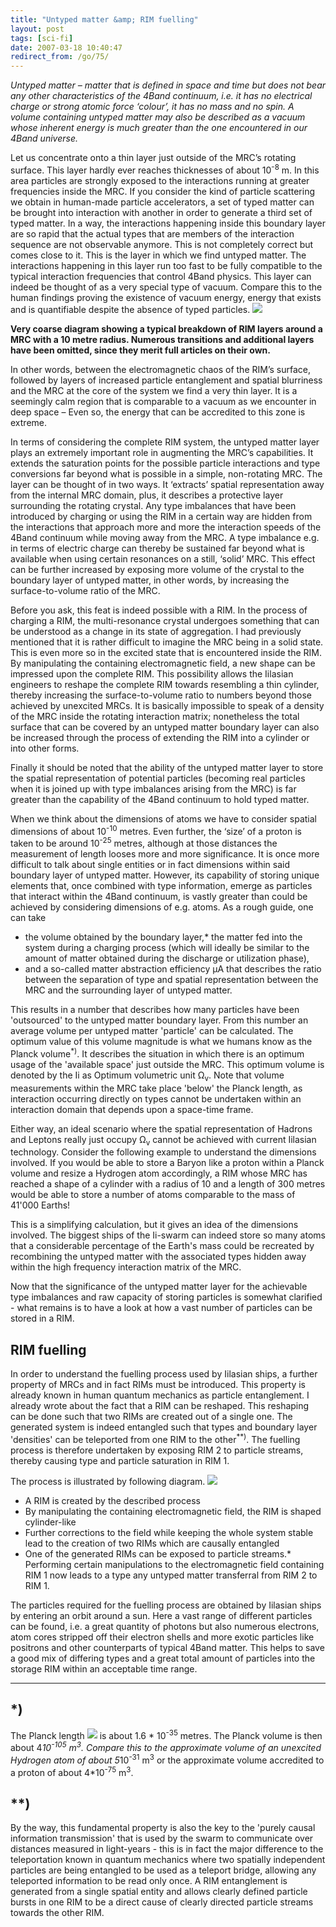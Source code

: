 ```yaml
---
title: "Untyped matter &amp; RIM fuelling"
layout: post
tags: [sci-fi]
date: 2007-03-18 10:40:47
redirect_from: /go/75/
---
```


_Untyped matter – matter that is defined in space and time but does not bear any other characteristics of the 4Band continuum, i.e. it has no electrical charge or strong atomic force ‘colour’, it has no mass and no spin. A volume containing untyped matter may also be described as a vacuum whose inherent energy is much greater than the one encountered in our 4Band universe._

Let us concentrate onto a thin layer just outside of the MRC’s rotating surface. This layer hardly ever reaches thicknesses of about 10<sup>-8</sup> m. In this area particles are strongly exposed to the interactions running at greater frequencies inside the MRC. If you consider the kind of particle scattering we obtain in human-made particle accelerators, a set of typed matter can be brought into interaction with another in order to generate a third set of typed matter. In a way, the interactions happening inside this boundary layer are so rapid that the actual types that are members of the interaction sequence are not observable anymore. This is not completely correct but comes close to it. This is the layer in which we find untyped matter. The interactions happening in this layer run too fast to be fully compatible to the typical interaction frequencies that control 4Band physics. This layer can indeed be thought of as a very special type of vacuum. Compare this to the human findings proving the existence of vacuum energy, energy that exists and is quantifiable despite the absence of typed particles. 
  ![](/assets/saitech1-fig10.gif)  

**Very coarse diagram showing a typical breakdown of RIM layers around a MRC with a 10 metre radius. Numerous transitions and additional layers have been omitted, since they merit full articles on their own.**

 In other words, between the electromagnetic chaos of the RIM’s surface, followed by layers of increased particle entanglement and spatial blurriness and the MRC at the core of the system we find a very thin layer. It is a seemingly calm region that is comparable to a vacuum as we encounter in deep space – Even so, the energy that can be accredited to this zone is extreme.

In terms of considering the complete RIM system, the untyped matter layer plays an extremely important role in augmenting the MRC’s capabilities. It extends the saturation points for the possible particle interactions and type conversions far beyond what is possible in a simple, non-rotating MRC. The layer can be thought of in two ways. It ‘extracts’ spatial representation away from the internal MRC domain, plus, it describes a protective layer surrounding the rotating crystal. Any type imbalances that have been introduced by charging or using the RIM in a certain way are hidden from the interactions that approach more and more the interaction speeds of the 4Band continuum while moving away from the MRC. A type imbalance e.g. in terms of electric charge can thereby be sustained far beyond what is available when using certain resonances on a still, ‘solid’ MRC. This effect can be further increased by exposing more volume of the crystal to the boundary layer of untyped matter, in other words, by increasing the surface-to-volume ratio of the MRC.

Before you ask, this feat is indeed possible with a RIM. In the process of charging a RIM, the multi-resonance crystal undergoes something that can be understood as a change in its state of aggregation. I had previously mentioned that it is rather difficult to imagine the MRC being in a solid state. This is even more so in the excited state that is encountered inside the RIM. By manipulating the containing electromagnetic field, a new shape can be impressed upon the complete RIM. This possibility allows the Iilasian engineers to reshape the complete RIM towards resembling a thin cylinder, thereby increasing the surface-to-volume ratio to numbers beyond those achieved by unexcited MRCs. It is basically impossible to speak of a density of the MRC inside the rotating interaction matrix; nonetheless the total surface that can be covered by an untyped matter boundary layer can also be increased through the process of extending the RIM into a cylinder or into other forms. 

Finally it should be noted that the ability of the untyped matter layer to store the spatial representation of potential particles (becoming real particles when it is joined up with type imbalances arising from the MRC) is far greater than the capability of the 4Band continuum to hold typed matter.

When we think about the dimensions of atoms we have to consider spatial dimensions of about 10<sup>-10</sup> metres. Even further, the ‘size’ of a proton is taken to be around 10<sup>-25</sup> metres, although at those distances the measurement of length looses more and more significance. It is once more difficult to talk about single entities or in fact dimensions within said boundary layer of untyped matter. However, its capability of storing unique elements that, once combined with type information, emerge as particles that interact within the 4Band continuum, is vastly greater than could be achieved by considering dimensions of e.g. atoms. As a rough guide, one can take 

*   the volume obtained by the boundary layer,*   the matter fed into the system during a charging process (which will ideally be similar to the amount of matter obtained during the discharge or utilization phase),
*   and a so-called matter abstraction efficiency μA that describes the ratio between the separation of type and spatial representation between the MRC and the surrounding layer of untyped matter.  

This results in a number that describes how many particles have been 'outsourced' to the untyped matter boundary layer. From this number an average volume per untyped matter 'particle' can be calculated. The optimum value of this volume magnitude is what we humans know as the Planck volume<sup>*)</sup>. It describes the situation in which there is an optimum usage of the 'available space' just outside the MRC. This optimum volume is denoted by the Ii as Optimum volumetric unit &Omega;<sub>v</sub>. Note that volume measurements within the MRC take place 'below' the Planck length, as interaction occurring directly on types cannot be undertaken within an interaction domain that depends upon a space-time frame. 

Either way, an ideal scenario where the spatial representation of Hadrons and Leptons really just occupy &Omega;<sub>v</sub> cannot be achieved with current Iilasian technology. Consider the following example to understand the dimensions involved. If you would be able to store a Baryon like a proton within a Planck volume and resize a Hydrogen atom accordingly, a RIM whose MRC has reached a shape of a cylinder with a radius of 10 and a length of 300 metres would be able to store a number of atoms comparable to the mass of 41'000 Earths!

This is a simplifying calculation, but it gives an idea of the dimensions involved. The biggest ships of the Ii-swarm can indeed store so many atoms that a considerable percentage of the Earth's mass could be recreated by recombining the untyped matter with the associated types hidden away within the high frequency interaction matrix of the MRC.

 Now that the significance of the untyped matter layer for the achievable type imbalances and raw capacity of storing particles is somewhat clarified - what remains is to have a look at how a vast number of particles can be stored in a RIM. 

## RIM fuelling

In order to understand the fuelling process used by Iilasian ships, a further property of MRCs and in fact RIMs must be introduced. This property is already known in human quantum mechanics as particle entanglement. I already wrote about the fact that a RIM can be reshaped. This reshaping can be done such that two RIMs are created out of a single one. The generated system is indeed entangled such that types and boundary layer 'densities' can be teleported from one RIM to the other<sup>**)</sup>. The fuelling process is therefore undertaken by exposing RIM 2 to particle streams, thereby causing type and particle saturation in RIM 1. 

The process is illustrated by following diagram.
 ![](/assets/saitech1-fig12.gif) 

*   A RIM is created by the described process
*   By manipulating the containing electromagnetic field, the RIM is shaped cylinder-like
*   Further corrections to the field while keeping the whole system stable lead to the creation of two RIMs which are causally entangled
*   One of the generated RIMs can be exposed to particle streams.*   Performing certain manipulations to the electromagnetic field containing RIM 1 now leads to a type any untyped matter transferral from RIM 2 to RIM 1. 

The particles required for the fuelling process are obtained by Iilasian ships by entering an orbit around a sun. Here a vast range of different particles can be found, i.e. a great quantity of photons but also numerous electrons, atom cores stripped off their electron shells and more exotic particles like positrons and other counterparts of typical 4Band matter. This helps to save a good mix of differing types and a great total amount of particles into the storage RIM within an acceptable time range.

* * *

## *)

The Planck length ![](/assets/saitech1-fig11.gif)  is about 1.6 * 10<sup>-35</sup> metres. The Planck volume is then about 4*10<sup>-105</sup> m<sup>3</sup>. Compare this to the approximate volume of an unexcited Hydrogen atom of about 5*10<sup>-31</sup> m<sup>3</sup> or the approximate volume accredited to a proton of about 4*10<sup>-75</sup> m<sup>3</sup>.

## **)

By the way, this fundamental property is also the key to the 'purely causal information transmission' that is used by the swarm to communicate over distances measured in light-years - this is in fact the major difference to the teleportation known in quantum mechanics where two spatially independent particles are being entangled to be used as a teleport bridge, allowing any teleported information to be read only once. A RIM entanglement is generated from a single spatial entity and allows clearly defined particle bursts in one RIM to be a direct cause of clearly directed particle streams towards the other RIM.